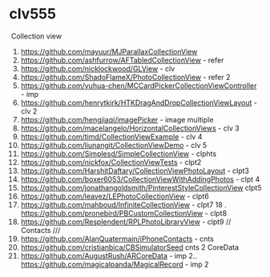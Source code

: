 # clv555

​
Collection view
1.   https://github.com/mayuur/MJParallaxCollectionView
2.  https://github.com/ashfurrow/AFTabledCollectionView  - refer
3. https://github.com/nicklockwood/GLView - clv
4. https://github.com/ShadoFlameX/PhotoCollectionView - refer 2
5. https://github.com/yuhua-chen/MCCardPickerCollectionViewController  - imp
6. https://github.com/henrytkirk/HTKDragAndDropCollectionViewLayout    - clv 2
7. https://github.com/hengjiaqi/imagePicker  - image multiple
8. https://github.com/macelangelo/HorizontalCollectionViews  - clv 3
9. https://github.com/timd/CollectionViewExample - clv 4
10.  https://github.com/liunangit/CollectionViewDemo - clv 5
11.  https://github.com/Simplesd/SimpleCollectionView - clphts
12. https://github.com/nickfox/CollectionViewTests  - clpt2
13. https://github.com/HarshitDaftary/CollectionViewPhotoLayout  - clpt3
14. https://github.com/boxer6053/CollectionViewWithAddingPhotos  - clpt 4
15. https://github.com/jonathangoldsmith/PinterestStyleCollectionView  clpt5
16. https://github.com/leavez/LEPhotoCollectionView  - clpt6
17. https://github.com/mahboud/InfiniteCollectionView  - clpt7
18 . https://github.com/pronebird/PBCustomCollectionView - clpt8
19. https://github.com/Resplendent/RPLPhotoLibraryView - clpt9
//  Contacts   ///
1. https://github.com/AlanQuatermain/iPhoneContacts - cnts
2. https://github.com/cristianbica/CBSimulatorSeed  cnts 2
CoreData
1. https://github.com/AugustRush/ARCoreData  - imp 
2.. https://github.com/magicalpanda/MagicalRecord  - imp 2
